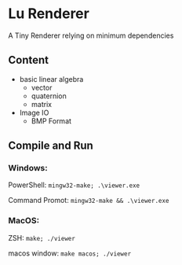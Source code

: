 # Lu Renderer

A Tiny Renderer relying on minimum dependencies

## Content

- basic linear algebra
  - vector
  - quaternion
  - matrix
- Image IO
  - BMP Format

## Compile and Run

### Windows:

PowerShell: `mingw32-make; .\viewer.exe`

Command Promot: `mingw32-make && .\viewer.exe `

### MacOS:

ZSH: `make; ./viewer`

macos window: `make macos; ./viewer`

